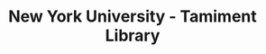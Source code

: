 ---
layout: repo
title: "New York University - Tamiment Library"
id: 21387
permalink: repos/21387/
---